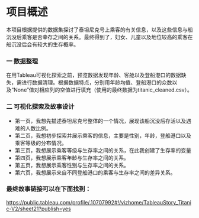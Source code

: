 # 项目概述
本项目根据提供的数据集探讨了泰坦尼克号上乘客的有关信息，以及这些信息与船沉没后乘客是否幸存之间的关系。最终得到了，妇女、儿童以及地位较高的乘客在船沉没后会有较大的生存概率。
### 一 数据整理
在用Tableau可视化探索之前，预览数据发现年龄、客舱以及登船港口的数据缺失，需进行数据清理。根据数据特点，分别用年龄均值、登船港口的众数以及“None”值对相应列的空值进行填充（使用的最终数据为titanic_cleaned.csv）。
### 二 可视化探索及故事设计
- 第一页，我想先描述泰坦尼克号整体的一个情况，展现该船沉没后存活以及遇难的人数比例。
- 第二页，我想初步探索并展示乘客的信息，主要是性别，年龄，登船港口以及乘客等级的分布情况。
- 第三页，我想展示乘客等级与生存率之间的关系，在此我创建了生存率的变量
- 第四页，我想展示乘客年龄与生存率之间的关系。
- 第五页，我想展示乘客性别与生存率之间的关系。
- 第六页，我想展示来自不同登船港口的乘客与生存率之间的差异关系。
### 最终故事链接可以在下面找到：
https://public.tableau.com/profile/.10707992#!/vizhome/TableauStory_Titanic-V2/sheet21?publish=yes
